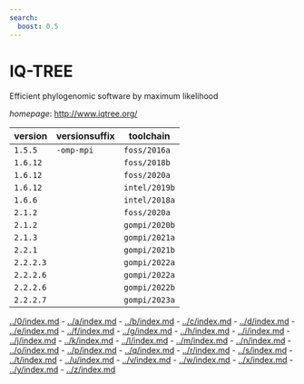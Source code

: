 ```yaml
---
search:
  boost: 0.5
---
```

# IQ-TREE

Efficient phylogenomic software by maximum likelihood

*homepage*: <http://www.iqtree.org/>

version | versionsuffix | toolchain
--------|---------------|----------
``1.5.5`` | ``-omp-mpi`` | ``foss/2016a``
``1.6.12`` |  | ``foss/2018b``
``1.6.12`` |  | ``foss/2020a``
``1.6.12`` |  | ``intel/2019b``
``1.6.6`` |  | ``intel/2018a``
``2.1.2`` |  | ``foss/2020a``
``2.1.2`` |  | ``gompi/2020b``
``2.1.3`` |  | ``gompi/2021a``
``2.2.1`` |  | ``gompi/2021b``
``2.2.2.3`` |  | ``gompi/2022a``
``2.2.2.6`` |  | ``gompi/2022a``
``2.2.2.6`` |  | ``gompi/2022b``
``2.2.2.7`` |  | ``gompi/2023a``

[../0/index.md](0) - [../a/index.md](a) - [../b/index.md](b) - [../c/index.md](c) - [../d/index.md](d) - [../e/index.md](e) - [../f/index.md](f) - [../g/index.md](g) - [../h/index.md](h) - [../i/index.md](i) - [../j/index.md](j) - [../k/index.md](k) - [../l/index.md](l) - [../m/index.md](m) - [../n/index.md](n) - [../o/index.md](o) - [../p/index.md](p) - [../q/index.md](q) - [../r/index.md](r) - [../s/index.md](s) - [../t/index.md](t) - [../u/index.md](u) - [../v/index.md](v) - [../w/index.md](w) - [../x/index.md](x) - [../y/index.md](y) - [../z/index.md](z)

